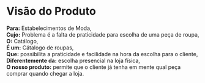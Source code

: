 # Visão do Produto 

**Para:** Estabelecimentos de Moda, <br>
**Cujo:** Problema é a falta de praticidade para escolha de uma peça de roupa, <br>
**O:** Catálogo, <br>
**É um:** Cátalogo de roupas, <br>
**Que:** possibilita a praticidade e facilidade na hora da escolha para o cliente, <br>
**Diferentemente da:** escolha presencial na loja física, <br>
**O nosso produto:** permite que o cliente já tenha em mente qual peça comprar quando chegar a loja.
